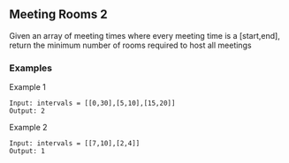 ## Meeting Rooms 2

Given an array of meeting times where every meeting time is a [start,end], return the minimum number of rooms required to host all meetings

### Examples

Example 1

```
Input: intervals = [[0,30],[5,10],[15,20]]
Output: 2
```

Example 2
```
Input: intervals = [[7,10],[2,4]]
Output: 1
```
